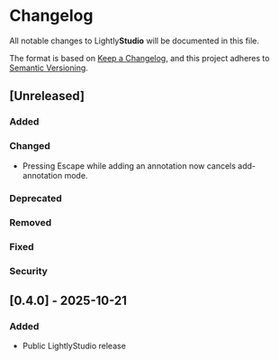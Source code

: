 # Changelog

All notable changes to Lightly**Studio** will be documented in this file.

The format is based on [Keep a Changelog](https://keepachangelog.com/en/1.1.0/),
and this project adheres to [Semantic Versioning](https://semver.org/spec/v2.0.0.html).

## [Unreleased]
### Added

### Changed
- Pressing Escape while adding an annotation now cancels add-annotation mode.

### Deprecated

### Removed

### Fixed

### Security

## \[0.4.0\] - 2025-10-21

### Added
- Public LightlyStudio release
